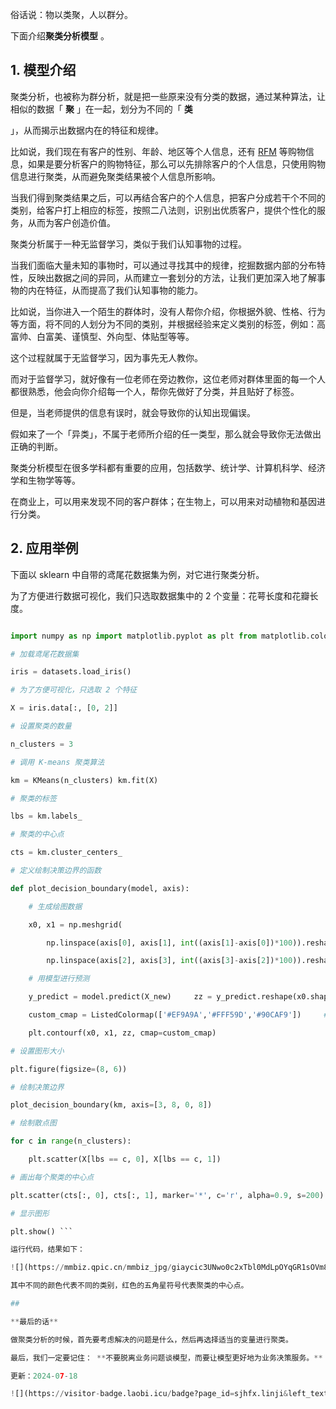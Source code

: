 俗话说：物以类聚，人以群分。

下面介绍**聚类分析模型** 。

## **1. 模型介绍**

聚类分析，也被称为群分析，就是把一些原来没有分类的数据，通过某种算法，让相似的数据「 **聚** 」在一起，划分为不同的「 **类**

」，从而揭示出数据内在的特征和规律。

比如说，我们现在有客户的性别、年龄、地区等个人信息，还有 [RFM](https://mp.weixin.qq.com/s?__biz=MzA4ODE2OTIxMw==&mid=2653477360&idx=1&sn=be2c4457318600fd9b5702c061c63672&scene=21#wechat_redirect "RFM") 等购物信息，如果是要分析客户的购物特征，那么可以先排除客户的个人信息，只使用购物信息进行聚类，从而避免聚类结果被个人信息所影响。

当我们得到聚类结果之后，可以再结合客户的个人信息，把客户分成若干个不同的类别，给客户打上相应的标签，按照二八法则，识别出优质客户，提供个性化的服务，从而为客户创造价值。

聚类分析属于一种无监督学习，类似于我们认知事物的过程。

当我们面临大量未知的事物时，可以通过寻找其中的规律，挖掘数据内部的分布特性，反映出数据之间的异同，从而建立一套划分的方法，让我们更加深入地了解事物的内在特征，从而提高了我们认知事物的能力。

比如说，当你进入一个陌生的群体时，没有人帮你介绍，你根据外貌、性格、行为等方面，将不同的人划分为不同的类别，并根据经验来定义类别的标签，例如：高富帅、白富美、谨慎型、外向型、体贴型等等。

这个过程就属于无监督学习，因为事先无人教你。

而对于监督学习，就好像有一位老师在旁边教你，这位老师对群体里面的每一个人都很熟悉，他会向你介绍每一个人，帮你先做好了分类，并且贴好了标签。

但是，当老师提供的信息有误时，就会导致你的认知出现偏误。

假如来了一个「异类」，不属于老师所介绍的任一类型，那么就会导致你无法做出正确的判断。

聚类分析模型在很多学科都有重要的应用，包括数学、统计学、计算机科学、经济学和生物学等等。

在商业上，可以用来发现不同的客户群体；在生物上，可以用来对动植物和基因进行分类。

## **2. 应用举例**

下面以 sklearn 中自带的鸢尾花数据集为例，对它进行聚类分析。

为了方便进行数据可视化，我们只选取数据集中的 2 个变量：花萼长度和花瓣长度。

```python # 导入相关库

import numpy as np import matplotlib.pyplot as plt from matplotlib.colors import ListedColormap from sklearn import datasets from sklearn.cluster import KMeans 

# 加载鸢尾花数据集

iris = datasets.load_iris() 

# 为了方便可视化，只选取 2 个特征

X = iris.data[:, [0, 2]]

# 设置聚类的数量

n_clusters = 3 

# 调用 K-means 聚类算法

km = KMeans(n_clusters) km.fit(X) 

# 聚类的标签

lbs = km.labels_

# 聚类的中心点

cts = km.cluster_centers_

# 定义绘制决策边界的函数

def plot_decision_boundary(model, axis):

    # 生成绘图数据

    x0, x1 = np.meshgrid(

        np.linspace(axis[0], axis[1], int((axis[1]-axis[0])*100)).reshape(-1,1),

        np.linspace(axis[2], axis[3], int((axis[3]-axis[2])*100)).reshape(-1,1)     )     X_new = np.c_[x0.ravel(), x1.ravel()]

    # 用模型进行预测

    y_predict = model.predict(X_new)     zz = y_predict.reshape(x0.shape)     # 定义颜色

    custom_cmap = ListedColormap(['#EF9A9A','#FFF59D','#90CAF9'])     # 绘图

    plt.contourf(x0, x1, zz, cmap=custom_cmap) 

# 设置图形大小

plt.figure(figsize=(8, 6)) 

# 绘制决策边界

plot_decision_boundary(km, axis=[3, 8, 0, 8]) 

# 绘制散点图

for c in range(n_clusters):

    plt.scatter(X[lbs == c, 0], X[lbs == c, 1]) 

# 画出每个聚类的中心点

plt.scatter(cts[:, 0], cts[:, 1], marker='*', c='r', alpha=0.9, s=200) 

# 显示图形

plt.show() ```

运行代码，结果如下：

![](https://mmbiz.qpic.cn/mmbiz_jpg/giaycic3UNwo0c2xTbl0MdLpOYqGR1sOVm8uHD8HrCcT6qF3lWS68wto5CB2wiaAFy0buErGwWAGhc4rhicGpzyVrw/640?wx_fmt=jpeg) 

其中不同的颜色代表不同的类别，红色的五角星符号代表聚类的中心点。

## 

**最后的话**

做聚类分析的时候，首先要考虑解决的问题是什么，然后再选择适当的变量进行聚类。

最后，我们一定要记住： **不要脱离业务问题谈模型，而要让模型更好地为业务决策服务。** ****

更新：2024-07-18

![](https://visitor-badge.laobi.icu/badge?page_id=sjhfx.linji&left_text=PageViews&right_color=%2300589F)